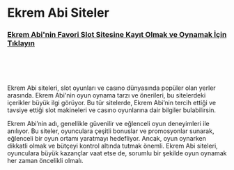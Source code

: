 # Ekrem Abi Siteler


### [**Ekrem Abi'nin Favori Slot Sitesine Kayıt Olmak ve Oynamak İçin Tıklayın**](https://cutt.ly/DeRaD8dr)

<br>
<br>
<br>
<br>
Ekrem Abi siteleri, slot oyunları ve casıno dünyasında popüler olan yerler arasında. Ekrem Abi'nin oyun oynama tarzı ve önerileri, bu sitelerdeki içerikler büyük ilgi görüyor. Bu tür sitelerde, Ekrem Abi’nin tercih ettiği ve tavsiye ettiği slot makineleri ve casıno oyunlarına dair bilgiler bulabilirsin.

Ekrem Abi’nin adı, genellikle güvenilir ve eğlenceli oyun deneyimleri ile anılıyor. Bu siteler, oyunculara çeşitli bonuslar ve promosyonlar sunarak, eğlenceli bir oyun ortamı yaratmayı hedefliyor. Ancak, oyun oynarken dikkatli olmak ve bütçeyi kontrol altında tutmak önemli. Ekrem Abi siteleri, oyunculara büyük kazançlar vaat etse de, sorumlu bir şekilde oyun oynamak her zaman öncelikli olmalı.
